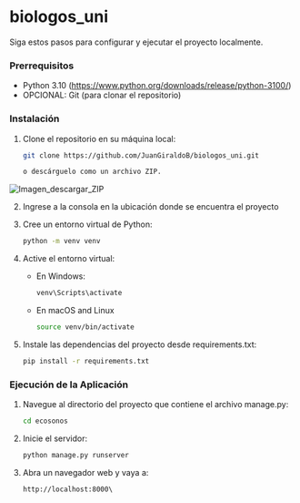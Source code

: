 # biologos_uni

Siga estos pasos para configurar y ejecutar el proyecto localmente.


### Prerrequisitos

- Python 3.10 (https://www.python.org/downloads/release/python-3100/)
- OPCIONAL: Git (para clonar el repositorio)

### Instalación

1. Clone el repositorio en su máquina local:

   ```bash
   git clone https://github.com/JuanGiraldoB/biologos_uni.git

   o descárguelo como un archivo ZIP.
![Imagen_descargar_ZIP](static/github.png)

2. Ingrese a la consola en la ubicación donde se encuentra el proyecto

3. Cree un entorno virtual de Python:

    ```bash
   python -m venv venv

4. Active el entorno virtual:

    * En Windows:
        ```bash
        venv\Scripts\activate

    * En macOS and Linux
        ```bash
        source venv/bin/activate

5. Instale las dependencias del proyecto desde requirements.txt:

    ```bash
    pip install -r requirements.txt


### Ejecución de la Aplicación
1. Navegue al directorio del proyecto que contiene el archivo manage.py:
    ```bash
    cd ecosonos

2. Inicie el servidor:
    ```bash
    python manage.py runserver

3. Abra un navegador web y vaya a:
    ```
    http://localhost:8000\
